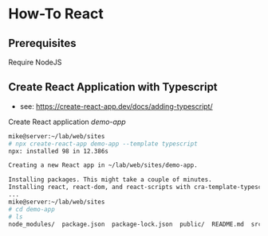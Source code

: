 # How-To React

## Prerequisites

Require NodeJS

## Create React Application with Typescript

- see: https://create-react-app.dev/docs/adding-typescript/

Create React application _demo-app_ 

```bash
mike@server:~/lab/web/sites
# npx create-react-app demo-app --template typescript
npx: installed 98 in 12.386s

Creating a new React app in ~/lab/web/sites/demo-app.

Installing packages. This might take a couple of minutes.
Installing react, react-dom, and react-scripts with cra-template-typescript...
...
mike@server:~/lab/web/sites
# cd demo-app
# ls
node_modules/  package.json  package-lock.json  public/  README.md  src/  tsconfig.json
```
